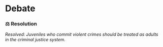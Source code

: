 <!--
 * @Date: 18/04/2021 14.01.20 +0800
 * @Author: KnowsCount
 * @LastEditTime: 18/04/2021 14.07.52 +0800
 * @FilePath: /debate/docs/index.md
-->

# Debate

### ⚖️ Resolution

_Resolved: Juveniles who commit violent crimes should be treated as adults in the criminal justice system._

###
